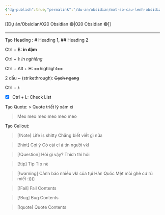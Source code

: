 ```yaml
---
{"dg-publish":true,"permalink":"/du-an/obsidian/mot-so-cau-lenh-obsidian/"}
---
```


[[Dự án/Obsidian/020 Obsidian 🟣\|020 Obsidian 🟣]]
___

Tạo Heading : # Heading 1, ## Heading 2

Ctrl + B: **in đậm**

Ctrl + I: *in nghiêng*

Ctrl + Alt + H: ==highlight==






2 dấu ~ (strikethrough):  ~~Gạch ngang~~

Ctrl + /: 

- [x] Ctrl + L: Check List 

Tạo Quote: > Quote triết lý xàm xí
> Meo meo meo meo meo meo 

Tạo Callout: 

> [!Note] Life is shitty
> Chẳng biết viết gì nữa 


> [!hint] Gợi ý
> Có cái cl á tin người vkl


> [!Question] Hỏi gì vậy?
> Thích thì hỏi


> [!tip] Tip
> Tip nè


> [!warning] Cảnh báo nhiều vkl của tụi Hàn Quốc
> Mệt mỏi ghê cứ rú miết :))))


> [!Fail] Fail
> Contents


> [!Bug] Bug
> Contents


> [!quote] Quote
> Contents
